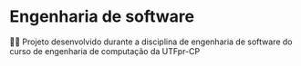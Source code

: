 # Engenharia de software 

:woman_technologist: Projeto desenvolvido durante a disciplina de engenharia de software do curso de engenharia de computação da UTFpr-CP
